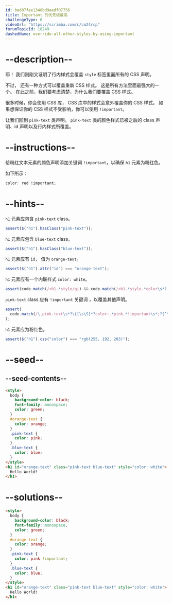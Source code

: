 ```yaml
---
id: bad87fee1348bd9aedf07756
title: Important 的优先级最高
challengeType: 0
videoUrl: "https://scrimba.com/c/cm24rcp"
forumTopicId: 18249
dashedName: override-all-other-styles-by-using-important
---
```


# --description--

耶！ 我们刚刚又证明了行内样式会覆盖 `style` 标签里面所有的 CSS 声明。

不过， 还有一种方式可以覆盖重新 CSS 样式。 这是所有方法里面最强大的一个。 在此之前，我们要考虑清楚，为什么我们要覆盖 CSS 样式。

很多时候，你会使用 CSS 库， CSS 库中的样式会意外覆盖你的 CSS 样式。 如果想保证你的 CSS 样式不受影响，你可以使用 `!important`。

让我们回到 `pink-text` 类声明。 `pink-text` 类的颜色样式已被之后的 class 声明、id 声明以及行内样式所覆盖。

# --instructions--

给粉红文本元素的颜色声明添加关键词 `!important`，以确保 `h1` 元素为粉红色。

如下所示：

```css
color: red !important;
```

# --hints--

`h1` 元素应包含 `pink-text` class。

```js
assert($("h1").hasClass("pink-text"));
```

`h1` 元素应包含 `blue-text` class。

```js
assert($("h1").hasClass("blue-text"));
```

`h1` 元素应有 `id`， 值为 `orange-text`。

```js
assert($("h1").attr("id") === "orange-text");
```

`h1` 元素应有一个内联样式 `color: white`。

```js
assert(code.match(/<h1.*style/gi) && code.match(/<h1.*style.*color\s*?:/gi));
```

`pink-text` class 应有 `!important` 关键词 ，以覆盖其他声明。

```js
assert(
  code.match(/\.pink-text\s*?\{[\s\S]*?color:.*pink.*!important\s*;?[^\.]*\}/g)
);
```

`h1` 元素应为粉红色。

```js
assert($("h1").css("color") === "rgb(255, 192, 203)");
```

# --seed--

## --seed-contents--

```html
<style>
  body {
    background-color: black;
    font-family: monospace;
    color: green;
  }
  #orange-text {
    color: orange;
  }
  .pink-text {
    color: pink;
  }
  .blue-text {
    color: blue;
  }
</style>
<h1 id="orange-text" class="pink-text blue-text" style="color: white">
  Hello World!
</h1>
```

# --solutions--

```html
<style>
  body {
    background-color: black;
    font-family: monospace;
    color: green;
  }
  #orange-text {
    color: orange;
  }
  .pink-text {
    color: pink !important;
  }
  .blue-text {
    color: blue;
  }
</style>
<h1 id="orange-text" class="pink-text blue-text" style="color: white">
  Hello World!
</h1>
```
